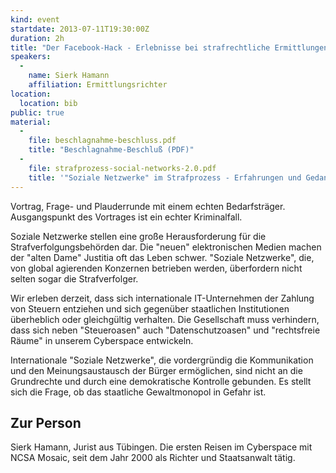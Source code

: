 ```yaml
---
kind: event
startdate: 2013-07-11T19:30:00Z
duration: 2h
title: "Der Facebook-Hack - Erlebnisse bei strafrechtliche Ermittlungen in Sozialen Netzwerken oder Festplatten zu beschlagnahmen"
speakers:
  -
    name: Sierk Hamann
    affiliation: Ermittlungsrichter
location:
  location: bib
public: true
material:
  -
    file: beschlagnahme-beschluss.pdf
    title: "Beschlagnahme-Beschluß (PDF)"
  -
    file: strafprozess-social-networks-2.0.pdf
    title: '"Soziale Netzwerke" im Strafprozess - Erfahrungen und Gedanken eines Strafrichters (PDF)'
---
```

Vortrag, Frage- und Plauderrunde mit einem echten Bedarfsträger.
Ausgangspunkt des Vortrages ist ein echter Kriminalfall.

Soziale Netzwerke stellen eine große Herausforderung für die
Strafverfolgungsbehörden dar.
Die "neuen" elektronischen Medien machen der "alten Dame" Justitia oft das
Leben schwer. "Soziale Netzwerke", die, von global agierenden Konzernen
betrieben werden, überfordern nicht selten sogar die Strafverfolger.

Wir erleben derzeit, dass sich internationale IT-Unternehmen der Zahlung
von Steuern entziehen und sich gegenüber staatlichen Institutionen
überheblich oder gleichgültig verhalten.
Die Gesellschaft muss verhindern, dass sich neben "Steueroasen" auch
"Datenschutzoasen" und "rechtsfreie Räume" in unserem Cyberspace
entwickeln.

Internationale "Soziale Netzwerke", die vordergründig die
Kommunikation und den Meinungsaustausch der Bürger ermöglichen, sind nicht
an die Grundrechte und durch eine demokratische Kontrolle gebunden. Es
stellt sich die Frage, ob das staatliche Gewaltmonopol in Gefahr ist.


## Zur Person

Sierk Hamann, Jurist aus Tübingen.
Die ersten Reisen im Cyberspace mit NCSA Mosaic,
seit dem Jahr 2000 als Richter und Staatsanwalt tätig.
